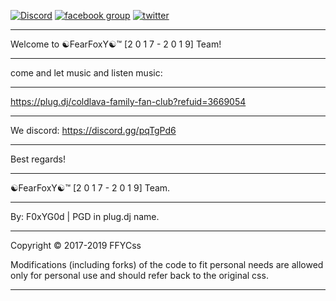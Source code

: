 [![Discord](https://img.shields.io/discord/450685330887016451.svg)](https://discord.gg/pqTgPd6) [![facebook group](https://img.shields.io/badge/facebook-group-3b5998.svg?style=flat)](https://goo.gl/tYBE1L) [![twitter](https://img.shields.io/twitter/follow/FearFoxYPlugdj.svg?style=social)](https://twitter.com/FearFoxYPlugdj)
___________________________________________________________________________________________________________________________________
Welcome to ☯FearFoxY☯™ [2 0 1 7 - 2 0 1 9] Team!
___________________________________________________________________________________________________________________________________
come and let music and listen music: 
___________________________________________________________________________________________________________________________________
https://plug.dj/coldlava-family-fan-club?refuid=3669054
___________________________________________________________________________________________________________________________________
We discord: https://discord.gg/pqTgPd6
___________________________________________________________________________________________________________________________________
Best regards!
___________________________________________________________________________________________________________________________________
☯FearFoxY☯™ [2 0 1 7 - 2 0 1 9] Team.
___________________________________________________________________________________________________________________________________
By: F0xYG0d | PGD in plug.dj name.
___________________________________________________________________________________________________________________________________
Copyright © 2017-2019 FFYCss

Modifications (including forks) of the code to fit personal needs are allowed only for personal use and should refer back to the original css.
___________________________________________________________________________________________________________________________________
